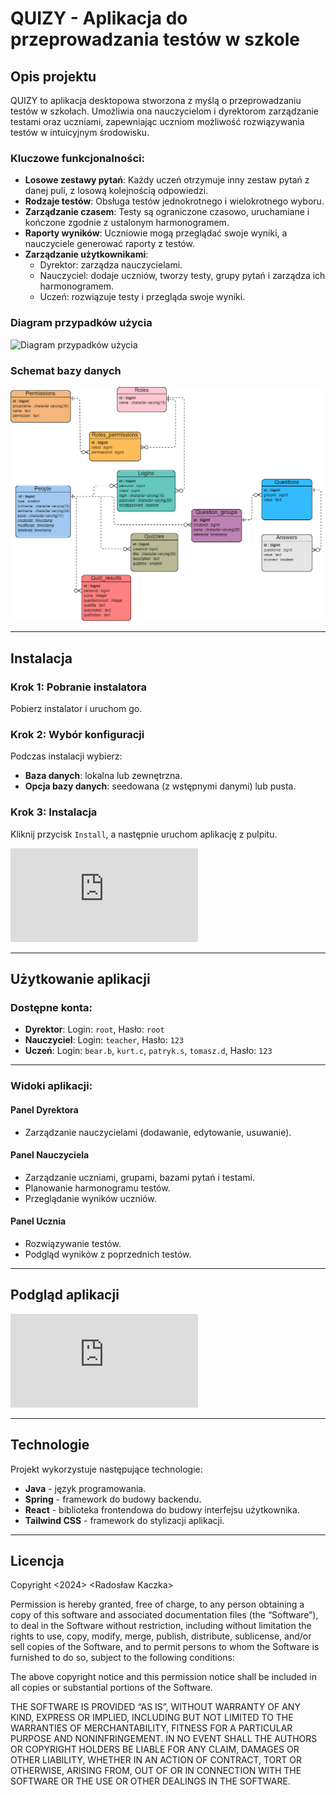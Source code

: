 # QUIZY - Aplikacja do przeprowadzania testów w szkole

## Opis projektu

QUIZY to aplikacja desktopowa stworzona z myślą o przeprowadzaniu testów w szkołach. Umożliwia ona nauczycielom i dyrektorom zarządzanie testami oraz uczniami, zapewniając uczniom możliwość rozwiązywania testów w intuicyjnym środowisku.

### Kluczowe funkcjonalności:
- **Losowe zestawy pytań**: Każdy uczeń otrzymuje inny zestaw pytań z danej puli, z losową kolejnością odpowiedzi.
- **Rodzaje testów**: Obsługa testów jednokrotnego i wielokrotnego wyboru.
- **Zarządzanie czasem**: Testy są ograniczone czasowo, uruchamiane i kończone zgodnie z ustalonym harmonogramem.
- **Raporty wyników**: Uczniowie mogą przeglądać swoje wyniki, a nauczyciele generować raporty z testów.
- **Zarządzanie użytkownikami**:
  - Dyrektor: zarządza nauczycielami.
  - Nauczyciel: dodaje uczniów, tworzy testy, grupy pytań i zarządza ich harmonogramem.
  - Uczeń: rozwiązuje testy i przegląda swoje wyniki.

### Diagram przypadków użycia
![Diagram przypadków użycia](https://github.com/user-attachments/assets/ef696e80-f8aa-444a-8f65-f525d581e5f5)
### Schemat bazy danych
![Schemat bazy danych](https://github.com/Radson29/Application-for-conducting-tests-at-school/blob/main/backend/ERD_v2.png)

---

## Instalacja

### Krok 1: Pobranie instalatora
Pobierz instalator i uruchom go.

### Krok 2: Wybór konfiguracji
Podczas instalacji wybierz:
- **Baza danych**: lokalna lub zewnętrzna.
- **Opcja bazy danych**: seedowana (z wstępnymi danymi) lub pusta.

### Krok 3: Instalacja
Kliknij przycisk `Install`, a następnie uruchom aplikację z pulpitu.

![Instrukcja instalacji](https://github.com/Radson29/Application-for-conducting-tests-at-school/blob/main/Podrecznik_uzytkowania.pdf)

---

## Użytkowanie aplikacji

### Dostępne konta:
- **Dyrektor**: Login: `root`, Hasło: `root`
- **Nauczyciel**: Login: `teacher`, Hasło: `123`
- **Uczeń**: Login: `bear.b`, `kurt.c`, `patryk.s`, `tomasz.d`, Hasło: `123`

---

### Widoki aplikacji:
#### Panel Dyrektora
- Zarządzanie nauczycielami (dodawanie, edytowanie, usuwanie).

#### Panel Nauczyciela
- Zarządzanie uczniami, grupami, bazami pytań i testami.
- Planowanie harmonogramu testów.
- Przeglądanie wyników uczniów.

#### Panel Ucznia
- Rozwiązywanie testów.
- Podgląd wyników z poprzednich testów.

---

## Podgląd aplikacji

![Zrzuty ekranu](https://github.com/Radson29/Application-for-conducting-tests-at-school/blob/main/Podrecznik_uzytkowania.pdf)

---

## Technologie

Projekt wykorzystuje następujące technologie:

- **Java** - język programowania.
- **Spring** - framework do budowy backendu.
- **React** - biblioteka frontendowa do budowy interfejsu użytkownika.
- **Tailwind CSS** - framework do stylizacji aplikacji.
  

---

## Licencja
Copyright <2024> <Radosław Kaczka>

Permission is hereby granted, free of charge, to any person obtaining a copy of this software and associated documentation files (the “Software”), to deal in the Software without restriction, including without limitation the rights to use, copy, modify, merge, publish, distribute, sublicense, and/or sell copies of the Software, and to permit persons to whom the Software is furnished to do so, subject to the following conditions:

The above copyright notice and this permission notice shall be included in all copies or substantial portions of the Software.

THE SOFTWARE IS PROVIDED “AS IS”, WITHOUT WARRANTY OF ANY KIND, EXPRESS OR IMPLIED, INCLUDING BUT NOT LIMITED TO THE WARRANTIES OF MERCHANTABILITY, FITNESS FOR A PARTICULAR PURPOSE AND NONINFRINGEMENT. IN NO EVENT SHALL THE AUTHORS OR COPYRIGHT HOLDERS BE LIABLE FOR ANY CLAIM, DAMAGES OR OTHER LIABILITY, WHETHER IN AN ACTION OF CONTRACT, TORT OR OTHERWISE, ARISING FROM, OUT OF OR IN CONNECTION WITH THE SOFTWARE OR THE USE OR OTHER DEALINGS IN THE SOFTWARE.



